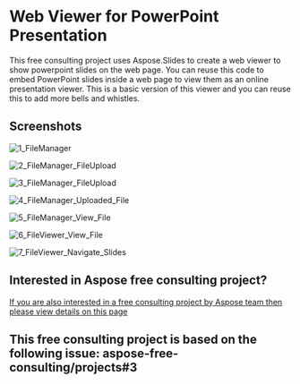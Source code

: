 # Web Viewer for PowerPoint Presentation

This free consulting project uses Aspose.Slides to create a web viewer to show powerpoint slides on the web page.
You can reuse this code to embed PowerPoint slides inside a web page to view them as an online presentation viewer. 
This is a basic version of this viewer and you can reuse this to add more bells and whistles. 


## Screenshots

![1_FileManager](https://user-images.githubusercontent.com/1214951/62836605-55080180-bc7e-11e9-8937-8624682e47e5.png)

![2_FileManager_FileUpload](https://user-images.githubusercontent.com/1214951/62836607-5a654c00-bc7e-11e9-86a6-9a249b4a2c11.png)

![3_FileManager_FileUpload](https://user-images.githubusercontent.com/1214951/62836608-5e916980-bc7e-11e9-8b24-5e5129f71e17.png)

![4_FileManager_Uploaded_File](https://user-images.githubusercontent.com/1214951/62836612-64874a80-bc7e-11e9-946f-b46b91d9a718.png)

![5_FileManager_View_File](https://user-images.githubusercontent.com/1214951/62836614-68b36800-bc7e-11e9-9e28-12eb78613fbf.png)

![6_FileViewer_View_File](https://user-images.githubusercontent.com/1214951/62836616-6cdf8580-bc7e-11e9-91be-5e2a5c339129.png)

![7_FileViewer_Navigate_Slides](https://user-images.githubusercontent.com/1214951/62836621-70730c80-bc7e-11e9-8f50-5ab8c2368991.png)

## Interested in Aspose free consulting project?
[If you are also interested in a free consulting project by Aspose team then please view details on this page](https://aspose-free-consulting.github.io/)


## This free consulting project is based on the following issue: aspose-free-consulting/projects#3
